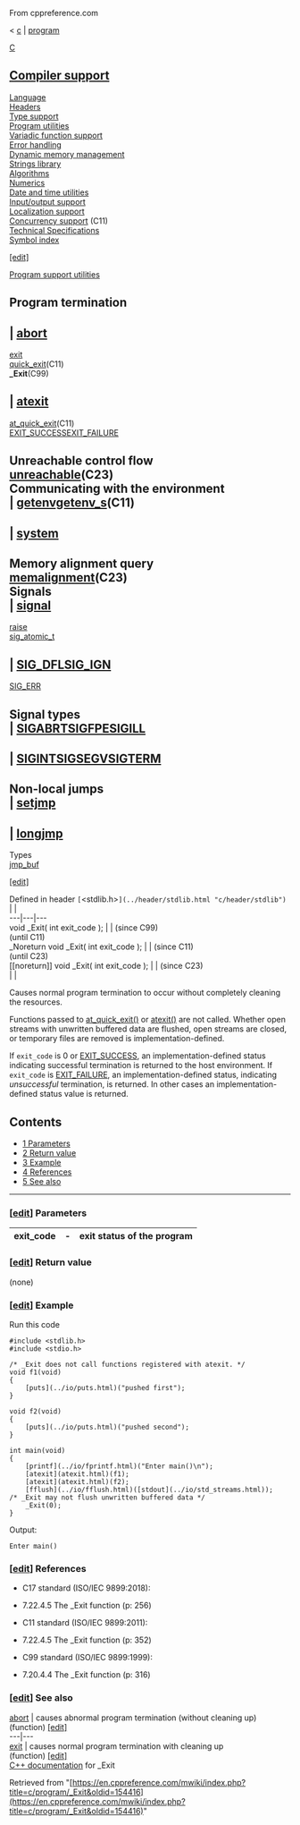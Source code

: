 From cppreference.com

< [c](../../c.html "c")‎ | [program](../program.html "c/program")

[ C](../../c.html "c")

[Compiler support](../compiler_support.html "c/compiler support")  
---  
[Language](../language.html "c/language")  
[Headers](../header.html "c/header")  
[Type support](../types.html "c/types")  
[Program utilities](../program.html "c/program")  
[Variadic function support](../variadic.html "c/variadic")  
[Error handling](../error.html "c/error")  
[Dynamic memory management](../memory.html "c/memory")  
[Strings library](../string.html "c/string")  
[Algorithms](../algorithm.html "c/algorithm")  
[Numerics](../numeric.html "c/numeric")  
[Date and time utilities](../chrono.html "c/chrono")  
[Input/output support](../io.html "c/io")  
[Localization support](../locale.html "c/locale")  
[Concurrency support](../thread.html "c/thread") (C11)  
[Technical Specifications](../experimental.html "c/experimental")  
[Symbol index](../index.html "c/symbol index")  
  
[[edit]](https://en.cppreference.com/mwiki/index.php?title=Template:c/navbar_content&action=edit)

[ Program support utilities](../program.html "c/program")

Program termination  
---  
| [abort](abort.html "c/program/abort")  
---  
[exit](exit.html "c/program/exit")  
[quick_exit](quick_exit.html "c/program/quick exit")(C11)  
**_Exit**(C99)  
  
| [atexit](atexit.html "c/program/atexit")  
---  
[at_quick_exit](at_quick_exit.html "c/program/at quick exit")(C11)  
[EXIT_SUCCESSEXIT_FAILURE](EXIT_status.html "c/program/EXIT status")  
  
Unreachable control flow  
[unreachable](unreachable.html "c/program/unreachable")(C23)  
Communicating with the environment  
| [getenvgetenv_s](getenv.html "c/program/getenv")(C11)  
---  
  
| [system](system.html "c/program/system")  
---  
  
  
  
Memory alignment query  
[memalignment](memalignment.html "c/program/memalignment")(C23)  
Signals  
| [signal](signal.html "c/program/signal")  
---  
[raise](raise.html "c/program/raise")  
[sig_atomic_t](sig_atomic_t.html "c/program/sig atomic t")  
  
| [SIG_DFLSIG_IGN](SIG_strategies.html "c/program/SIG strategies")  
---  
[SIG_ERR](SIG_ERR.html "c/program/SIG ERR")  
  
Signal types  
| [SIGABRTSIGFPESIGILL](SIG_types.html "c/program/SIG types")  
---  
  
| [SIGINTSIGSEGVSIGTERM](SIG_types.html "c/program/SIG types")  
---  
  
Non-local jumps  
| [setjmp](setjmp.html "c/program/setjmp")  
---  
  
| [longjmp](longjmp.html "c/program/longjmp")  
---  
  
Types  
[jmp_buf](jmp_buf.html "c/program/jmp buf")  
  
[[edit]](https://en.cppreference.com/mwiki/index.php?title=Template:c/program/navbar_content&action=edit)

Defined in header `[`<stdlib.h>`](../header/stdlib.html "c/header/stdlib")` |  |   
---|---|---  
void _Exit( int exit_code ); |  | (since C99)   
(until C11)  
_Noreturn void _Exit( int exit_code ); |  |  (since C11)   
(until C23)  
[[noreturn]] void _Exit( int exit_code ); |  |  (since C23)  
| |   
  
Causes normal program termination to occur without completely cleaning the resources. 

Functions passed to [at_quick_exit()](at_quick_exit.html "c/program/at quick exit") or [atexit()](atexit.html "c/program/atexit") are not called. Whether open streams with unwritten buffered data are flushed, open streams are closed, or temporary files are removed is implementation-defined. 

If `exit_code` is 0 or [EXIT_SUCCESS](EXIT_status.html "c/program/EXIT status"), an implementation-defined status indicating successful termination is returned to the host environment. If `exit_code` is [EXIT_FAILURE](EXIT_status.html "c/program/EXIT status"), an implementation-defined status, indicating _unsuccessful_ termination, is returned. In other cases an implementation-defined status value is returned. 

## Contents

  * [1 Parameters](_Exit.html#Parameters)
  * [2 Return value](_Exit.html#Return_value)
  * [3 Example](_Exit.html#Example)
  * [4 References](_Exit.html#References)
  * [5 See also](_Exit.html#See_also)

  
---  
  
### [[edit](https://en.cppreference.com/mwiki/index.php?title=c/program/_Exit&action=edit&section=1 "Edit section: Parameters")] Parameters

exit_code  |  \-  |  exit status of the program   
---|---|---  
  
### [[edit](https://en.cppreference.com/mwiki/index.php?title=c/program/_Exit&action=edit&section=2 "Edit section: Return value")] Return value

(none) 

### [[edit](https://en.cppreference.com/mwiki/index.php?title=c/program/_Exit&action=edit&section=3 "Edit section: Example")] Example

Run this code
    
    
    #include <stdlib.h>
    #include <stdio.h>
     
    /* _Exit does not call functions registered with atexit. */
    void f1(void)
    {
        [puts](../io/puts.html)("pushed first");
    }
     
    void f2(void)
    {
        [puts](../io/puts.html)("pushed second");
    }
     
    int main(void)
    {
        [printf](../io/fprintf.html)("Enter main()\n");
        [atexit](atexit.html)(f1);
        [atexit](atexit.html)(f2);
        [fflush](../io/fflush.html)([stdout](../io/std_streams.html));   /* _Exit may not flush unwritten buffered data */
        _Exit(0);
    }

Output: 
    
    
    Enter main()

### [[edit](https://en.cppreference.com/mwiki/index.php?title=c/program/_Exit&action=edit&section=4 "Edit section: References")] References

  * C17 standard (ISO/IEC 9899:2018): 



    

  * 7.22.4.5 The _Exit function (p: 256) 



  * C11 standard (ISO/IEC 9899:2011): 



    

  * 7.22.4.5 The _Exit function (p: 352) 



  * C99 standard (ISO/IEC 9899:1999): 



    

  * 7.20.4.4 The _Exit function (p: 316) 



### [[edit](https://en.cppreference.com/mwiki/index.php?title=c/program/_Exit&action=edit&section=5 "Edit section: See also")] See also

[ abort](abort.html "c/program/abort") |  causes abnormal program termination (without cleaning up)   
(function) [[edit]](https://en.cppreference.com/mwiki/index.php?title=Template:c/program/dsc_abort&action=edit)  
---|---  
[ exit](exit.html "c/program/exit") |  causes normal program termination with cleaning up   
(function) [[edit]](https://en.cppreference.com/mwiki/index.php?title=Template:c/program/dsc_exit&action=edit)  
[C++ documentation](../../cpp/utility/program/_Exit.html "cpp/utility/program/ Exit") for _Exit  
  
Retrieved from "[https://en.cppreference.com/mwiki/index.php?title=c/program/_Exit&oldid=154416](https://en.cppreference.com/mwiki/index.php?title=c/program/_Exit&oldid=154416)" 
